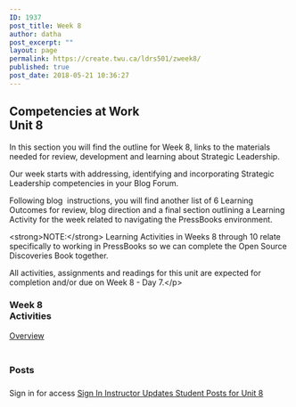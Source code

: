 ```yaml
---
ID: 1937
post_title: Week 8
author: datha
post_excerpt: ""
layout: page
permalink: https://create.twu.ca/ldrs501/zweek8/
published: true
post_date: 2018-05-21 10:36:27
---
```

<!--themify_builder_static--><h2>Competencies at Work<br/>Unit 8</h2>
 <p>In this section you will find the outline for Week 8, links to the materials needed for review, development and learning about Strategic Leadership.</p> <p>Our week starts with addressing, identifying and incorporating Strategic Leadership competencies in your Blog Forum.</p> <p>Following blog  instructions, you will find another list of 6 Learning Outcomes for review, blog direction and a final section outlining a Learning Activity for the week related to navigating the PressBooks environment.</p> <p>&lt;strong&gt;NOTE:&lt;/strong&gt; Learning Activities in Weeks 8 through 10 relate specifically to working in PressBooks so we can complete the Open Source Discoveries Book together.</p> <p>All activities, assignments and readings for this unit are expected for completion and/or due on Week 8 - Day 7.&lt;/p&gt;</p> 
<h3>Week 8<br/>Activities</h3>
 <a href="https://create.twu.ca/ldrs501/unit-8/"> Overview </a> 
<h3><br/>Posts</h3>
 <h3></h3> Sign in for access 
 <a href="https://create.twu.ca/wp-admin"> Sign In </a> 
 <a href="https://create.twu.ca/ldrs501/category/u8-updates"> Instructor Updates </a> <a href="https://create.twu.ca/ldrs501/category/unit-8"> Student Posts for Unit 8 </a><!--/themify_builder_static-->
